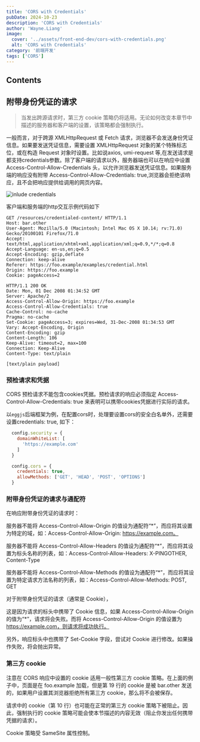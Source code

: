 ```yaml
---
title: 'CORS with Credentials'
pubDate: 2024-10-23
description: 'CORS with Credentials'
author: 'Wayne.Liang'
image:
  cover: '../assets/front-end-dev/cors-with-credentials.png'
  alt: 'CORS with Credentials'
category: '前端开发'
tags: ['CORS']
---
```


## Contents

## 附带身份凭证的请求

> 当发出跨源请求时，第三方 cookie 策略仍将适用。无论如何改变本章节中描述的服务器和客户端的设置，该策略都会强制执行。

一般而言，对于跨源 XMLHttpRequest 或 Fetch 请求，浏览器不会发送身份凭证信息。如果要发送凭证信息，需要设置 XMLHttpRequest 对象的某个特殊标志位，或在构造 Request 对象时设置。比如说axios, umi-request 等,在发送请求是都支持credentials参数。除了客户端的请求以外，服务器端也可以在响应中设置 Access-Control-Allow-Credentials 头，以允许浏览器发送凭证信息。如果服务端的响应没有附带 Access-Control-Allow-Credentials: true,浏览器会拒绝该响应，且不会把响应提供给调用的网页内容。

![inlude credentials](https://mdn.github.io/shared-assets/images/diagrams/http/cors/include-credentials.svg)

客户端和服务端的http交互示例代码如下

```http
GET /resources/credentialed-content/ HTTP/1.1
Host: bar.other
User-Agent: Mozilla/5.0 (Macintosh; Intel Mac OS X 10.14; rv:71.0) Gecko/20100101 Firefox/71.0
Accept: text/html,application/xhtml+xml,application/xml;q=0.9,*/*;q=0.8
Accept-Language: en-us,en;q=0.5
Accept-Encoding: gzip,deflate
Connection: keep-alive
Referer: https://foo.example/examples/credential.html
Origin: https://foo.example
Cookie: pageAccess=2

HTTP/1.1 200 OK
Date: Mon, 01 Dec 2008 01:34:52 GMT
Server: Apache/2
Access-Control-Allow-Origin: https://foo.example
Access-Control-Allow-Credentials: true
Cache-Control: no-cache
Pragma: no-cache
Set-Cookie: pageAccess=3; expires=Wed, 31-Dec-2008 01:34:53 GMT
Vary: Accept-Encoding, Origin
Content-Encoding: gzip
Content-Length: 106
Keep-Alive: timeout=2, max=100
Connection: Keep-Alive
Content-Type: text/plain

[text/plain payload]

```

### 预检请求和凭据

CORS 预检请求不能包含cookies凭据。预检请求的响应必须指定 Access-Control-Allow-Credentials: true 来表明可以携带cookies凭据进行实际的请求。

以`eggjs`后端框架为例，在配置cors时，处理要设置cors的安全白名单外，还需要设置credentials: true, 如下：

```Node.js
  config.security = {
    domainWhiteList: [
      'https://example.com'
    ]
  }

  config.cors = {
    credentials: true,
    allowMethods: ['GET', 'HEAD', 'POST', 'OPTIONS']
  }
```

### 附带身份凭证的请求与通配符

在响应附带身份凭证的请求时：

服务器不能将 Access-Control-Allow-Origin 的值设为通配符“\*”，而应将其设置为特定的域，如：Access-Control-Allow-Origin: https://example.com。

服务器不能将 Access-Control-Allow-Headers 的值设为通配符“\*”，而应将其设置为标头名称的列表，如：Access-Control-Allow-Headers: X-PINGOTHER, Content-Type

服务器不能将 Access-Control-Allow-Methods 的值设为通配符“\*”，而应将其设置为特定请求方法名称的列表，如：Access-Control-Allow-Methods: POST, GET

对于附带身份凭证的请求（通常是 Cookie），

这是因为请求的标头中携带了 Cookie 信息，如果 Access-Control-Allow-Origin 的值为“\*”，请求将会失败。而将 Access-Control-Allow-Origin 的值设置为 https://example.com，则请求将成功执行。

另外，响应标头中也携带了 Set-Cookie 字段，尝试对 Cookie 进行修改。如果操作失败，将会抛出异常。

### 第三方 cookie

注意在 CORS 响应中设置的 cookie 适用一般性第三方 cookie 策略。在上面的例子中，页面是在 foo.example 加载，但是第 19 行的 cookie 是被 bar.other 发送的，如果用户设置其浏览器拒绝所有第三方 cookie，那么将不会被保存。

请求中的 cookie（第 10 行）也可能在正常的第三方 cookie 策略下被阻止。因此，强制执行的 cookie 策略可能会使本节描述的内容无效（阻止你发出任何携带凭据的请求）。

Cookie 策略受 SameSite 属性控制。
